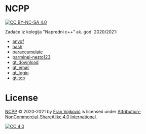 # NCPP
[![CC BY-NC-SA 4.0][cc-shield]][cc]

Zadaće iz kolegija "Napredni c++" ak. god. 2020/2021:

- [anyof](anyof-nesto123-main)
- [hash](hash-nesto123-main)
- [paraccumulate](paraccumulate-nesto123-main)
- [parminel-nesto123](parminel-nesto123-main)
- [qt_download](qt_download-nesto123-master)
- [qt_email](qt_email-nesto123-master)
- [qt_login](qt_login-nesto123-master)
- [qt_tcp](qt_tcp-nesto123-main)


# License

 [NCPP](https://github.com/nesto123/NCPP) © 2020-2021 by [Fran Vojković](https://github.com/nesto123) is licensed under [Attribution-NonCommercial-ShareAlike 4.0 International][cc].

[![CC 4.0][cc-image]][cc]


[cc]: LICENSE
[cc-image]: https://licensebuttons.net/l/by-nc-sa/4.0/88x31.png
[cc-shield]: https://img.shields.io/badge/License-CC%20BY--SA%204.0-lightgrey.svg